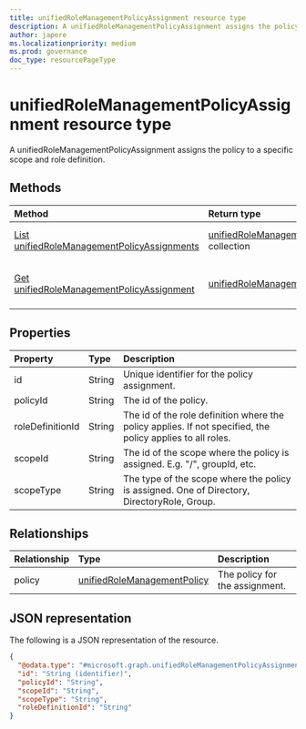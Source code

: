 ```yaml
---
title: unifiedRoleManagementPolicyAssignment resource type
description: A unifiedRoleManagementPolicyAssignment assigns the policy to a specific scope and role definition.
author: japere
ms.localizationpriority: medium
ms.prod: governance
doc_type: resourcePageType
---
```


# unifiedRoleManagementPolicyAssignment resource type

A unifiedRoleManagementPolicyAssignment assigns the policy to a specific scope and role definition.

## Methods

| Method                                                                                              | Return type                                                                                               | Description                                                                                                                                        |
| :-------------------------------------------------------------------------------------------------- | :-------------------------------------------------------------------------------------------------------- | :------------------------------------------------------------------------------------------------------------------------------------------------- |
| [List unifiedRoleManagementPolicyAssignments](../api/unifiedrolemanagementpolicyassignment-list.md) | [unifiedRoleManagementPolicyAssignment](../resources/unifiedrolemanagementpolicyassignment.md) collection | Get a list of the [unifiedRoleManagementPolicyAssignment](../resources/unifiedrolemanagementpolicyassignment.md) objects and their properties.     |
| [Get unifiedRoleManagementPolicyAssignment](../api/unifiedrolemanagementpolicyassignment-get.md)    | [unifiedRoleManagementPolicyAssignment](../resources/unifiedrolemanagementpolicyassignment.md)            | Read the properties and relationships of an [unifiedRoleManagementPolicyAssignment](../resources/unifiedrolemanagementpolicyassignment.md) object. |

## Properties

| Property         | Type   | Description                                                                                                |
| :--------------- | :----- | :--------------------------------------------------------------------------------------------------------- |
| id               | String | Unique identifier for the policy assignment.                                                               |
| policyId         | String | The id of the policy.                                                                                      |
| roleDefinitionId | String | The id of the role definition where the policy applies. If not specified, the policy applies to all roles. |
| scopeId          | String | The id of the scope where the policy is assigned. E.g. "/", groupId, etc.                                  |
| scopeType        | String | The type of the scope where the policy is assigned. One of Directory, DirectoryRole, Group.                |

## Relationships

| Relationship | Type                                                                       | Description                    |
| :----------- | :------------------------------------------------------------------------- | :----------------------------- |
| policy       | [unifiedRoleManagementPolicy](../resources/unifiedrolemanagementpolicy.md) | The policy for the assignment. |

## JSON representation

The following is a JSON representation of the resource.

<!-- {
  "blockType": "resource",
  "keyProperty": "id",
  "@odata.type": "microsoft.graph.unifiedRoleManagementPolicyAssignment",
  "openType": false
}
-->

```json
{
  "@odata.type": "#microsoft.graph.unifiedRoleManagementPolicyAssignment",
  "id": "String (identifier)",
  "policyId": "String",
  "scopeId": "String",
  "scopeType": "String",
  "roleDefinitionId": "String"
}
```
